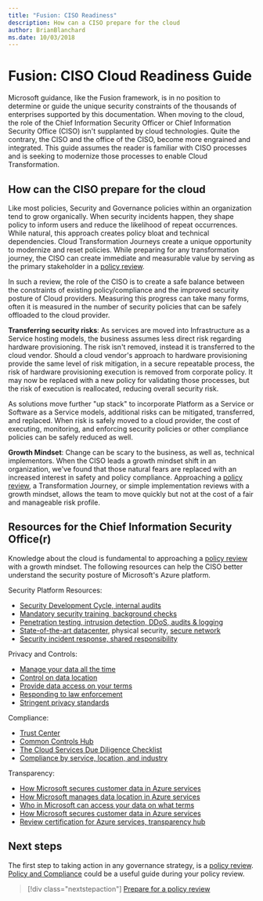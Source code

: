 ```yaml
---
title: "Fusion: CISO Readiness"
description: How can a CISO prepare for the cloud
author: BrianBlanchard
ms.date: 10/03/2018
---
```


# Fusion: CISO Cloud Readiness Guide

Microsoft guidance, like the Fusion framework, is in no position to determine or guide the unique security constraints of the thousands of enterprises supported by this documentation. When moving to the cloud, the role of the Chief Information Security Officer or Chief Information Security Office (CISO) isn't supplanted by cloud technologies. Quite the contrary, the CISO and the office of the CISO, become more engrained and integrated. This guide assumes the reader is familiar with CISO processes and is seeking to modernize those processes to enable Cloud Transformation.

## How can the CISO prepare for the cloud

Like most policies, Security and Governance policies within an organization tend to grow organically. When security incidents happen, they shape policy to inform users and reduce the likelihood of repeat occurrences. While natural, this approach creates policy bloat and technical dependencies. Cloud Transformation Journeys create a unique opportunity to modernize and reset policies. While preparing for any transformation journey, the CISO can create immediate and measurable value by serving as the primary stakeholder in a [policy review](policy-compliance/what-is-a-cloud-policy-review.md). 

In such a review, the role of the CISO is to create a safe balance between the constraints of existing policy/compliance and the improved security posture of Cloud providers. Measuring this progress can take many forms, often it is measured in the number of security policies that can be safely offloaded to the cloud provider.

**Transferring security risks**: As services are moved into Infrastructure as a Service hosting models, the business assumes less direct risk regarding hardware provisioning. The risk isn't removed, instead it is transferred to the cloud vendor. Should a cloud vendor's approach to hardware provisioning provide the same level of risk mitigation, in a secure repeatable process, the risk of hardware provisioning execution is removed from corporate policy. It may now be replaced with a new policy for validating those processes, but the risk of execution is reallocated, reducing overall security risk.

As solutions move further "up stack" to incorporate Platform as a Service or Software as a Service models, additional risks can be mitigated, transferred, and replaced. When risk is safely moved to a cloud provider, the cost of executing, monitoring, and enforcing security policies or other compliance policies can be safely reduced as well.

**Growth Mindset**: Change can be scary to the business, as well as, technical implementors. When the CISO leads a growth mindset shift in an organization, we've found that those natural fears are replaced with an increased interest in safety and policy compliance. Approaching a [policy review](policy-compliance/what-is-a-cloud-policy-review.md), a Transformation Journey, or simple implementation reviews with a growth mindset, allows the team to move quickly but not at the cost of a fair and manageable risk profile.

## Resources for the Chief Information Security Office(r)

Knowledge about the cloud is fundamental to approaching a [policy review](what-is-a-cloud-policy-review.md) with a growth mindset. The following resources can help the CISO better understand the security posture of Microsoft's Azure platform.

Security Platform Resources:

* [Security Development Cycle, internal audits](https://www.microsoft.com/en-us/sdl/)
* [Mandatory security training, background checks](https://downloads.cloudsecurityalliance.org/star/self-assessment/StandardResponsetoRequestforInformationWindowsAzureSecurityPrivacy.docx)
* [Penetration testing, intrusion detection, DDoS, audits & logging](https://www.microsoft.com/en-us/trustcenter/Security/AuditingAndLogging)
* [State-of-the-art datacenter](https://www.microsoft.com/en-us/cloud-platform/global-datacenters), physical security, [secure network](https://docs.microsoft.com/azure/security/security-network-overview)
* [Security incident response, shared responsibility](http://aka.ms/SecurityResponsepaper)

Privacy and Controls:

* [Manage your data all the time](https://www.microsoft.com/en-us/trustcenter/Privacy/You-own-your-data)
* [Control on data location](https://www.microsoft.com/en-us/trustcenter/Privacy/Where-your-data-is-located)
* [Provide data access on your terms](https://www.microsoft.com/en-us/trustcenter/Privacy/Who-can-access-your-data-and-on-what-terms)
* [Responding to law enforcement](https://www.microsoft.com/en-us/trustcenter/Privacy/Responding-to-govt-agency-requests-for-customer-data)
* [Stringent privacy standards](https://www.microsoft.com/en-us/TrustCenter/Privacy/We-set-and-adhere-to-stringent-standards)

Compliance:

* [Trust Center](https://www.microsoft.com/en-us/trustcenter/default.aspx)
* [Common Controls Hub](https://www.microsoft.com/en-us/trustcenter/Common-Controls-Hub)
* [The Cloud Services Due Diligence Checklist](https://www.microsoft.com/en-us/trustcenter/Compliance/Due-Diligence-Checklist)
* [Compliance by service, location, and industry](https://www.microsoft.com/en-us/trustcenter/Compliance/default.aspx)

Transparency:

* [How Microsoft secures customer data in Azure services](https://www.microsoft.com/en-us/trustcenter/Transparency/default.aspx)
* [How Microsoft manages data location in Azure services](http://azuredatacentermap.azurewebsites.net/)
* [Who in Microsoft can access your data on what terms](https://www.microsoft.com/en-us/trustcenter/Privacy/Who-can-access-your-data-and-on-what-terms)
* [How Microsoft secures customer data in Azure services](https://www.microsoft.com/en-us/trustcenter/Transparency/default.aspx)
* [Review certification for Azure services, transparency hub](https://www.microsoft.com/en-us/trustcenter/Compliance/default.aspx)

## Next steps

The first step to taking action in any governance strategy, is a [policy review](policy-compliance/what-is-a-cloud-policy-review.md). [Policy and Compliance](policy-compliance/) could be a useful guide during your policy review. 

> [!div class="nextstepaction"]
> [Prepare for a policy review](policy-compliance/what-is-a-cloud-policy-review.md)